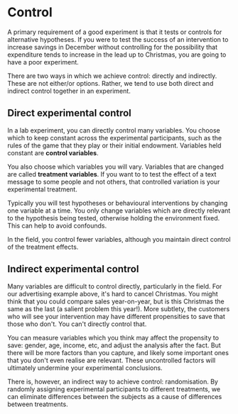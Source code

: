 # Control

A primary requirement of a good experiment is that it tests or controls for alternative hypotheses. If you were to test the success of an intervention to increase savings in December without controlling for the possibility that expenditure tends to increase in the lead up to Christmas, you are going to have a poor experiment.

There are two ways in which we achieve control: directly and indirectly. These are not either/or options. Rather, we tend to use both direct and indirect control together in an experiment.

## Direct experimental control

In a lab experiment, you can directly control many variables. You choose which to keep constant across the experimental participants, such as the rules of the game that they play or their initial endowment. Variables held constant are **control variables**.

You also choose which variables you will vary. Variables that are changed are called **treatment variables**. If you want to to test the effect of a text message to some people and not others, that controlled variation is your experimental treatment.

Typically you will test hypotheses or behavioural interventions by changing one variable at a time. You only change variables which are directly relevant to the hypothesis being tested, otherwise holding the environment fixed. This can help to avoid confounds.

In the field, you control fewer variables, although you maintain direct control of the treatment effects.

## Indirect experimental control

Many variables are difficult to control directly, particularly in the field. For our advertising example above, it's hard to cancel Christmas. You might think that you could compare sales year-on-year, but is this Christmas the same as the last (a salient problem this year!). More subtlety, the customers who will see your intervention may have different propensities to save that those who don't. You can't directly control that.

You can measure variables which you think may affect the propensity to save: gender, age, income, etc, and adjust the analysis after the fact. But there will be more factors than you capture, and likely some important ones that you don't even realise are relevant. These uncontrolled factors will ultimately undermine your experimental conclusions.

There is, however, an indirect way to achieve control: randomisation. By randomly assigning experimental participants to different treatments, we can eliminate differences between the subjects as a cause of differences between treatments.